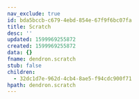 ```yaml
---
nav_exclude: true
id: bda5bccb-c679-4ebd-854e-67f9f6bc07fa
title: Scratch
desc: ''
updated: 1599969255872
created: 1599969255872
data: {}
fname: dendron.scratch
stub: false
children:
  - 32dc1d7e-962d-4cb4-8ae5-f94cdc900f71
hpath: dendron.scratch
---
```


